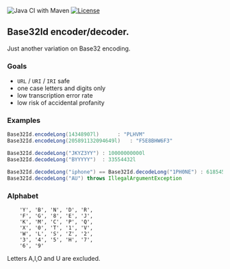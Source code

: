 ![Java CI with Maven](https://github.com/filip26/base32id/workflows/Java%20CI%20with%20Maven/badge.svg?branch=master)
[![License](https://img.shields.io/badge/License-Apache%202.0-blue.svg)](https://opensource.org/licenses/Apache-2.0)

## Base32Id encoder/decoder.

Just another variation on Base32 encoding.

### Goals
- ``URL`` / ``URI`` / ``IRI`` safe
- one case letters and digits only
- low transcription error rate
- low risk of accidental profanity

### Examples
```java
Base32Id.encodeLong(14348907l)     	: "PLHVM"
Base32Id.encodeLong(205891132094649l) 	: "F5E8BHW6F3"

Base32Id.decodeLong("JKYZ3YY") : 10000000000l
Base32Id.decodeLong("BYYYYY")  : 33554432l

Base32Id.decodeLong("iphone") == Base32Id.decodeLong("1PH0NE") : 618545224
Base32Id.decodeLong("AU") throws IllegalArgumentException
```

### Alphabet
```
	'Y', 'B', 'N', 'D', 'R',
	'F', 'G', '8', 'E', 'J',
	'K', 'M', 'C', 'P', 'Q', 
	'X', '0', 'T', '1', 'V', 
	'W', 'L', 'S', 'Z', '2',
	'3', '4', '5', 'H', '7', 
	'6', '9' 
```
Letters A,I,O and U are excluded.
